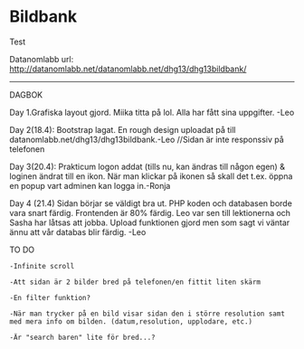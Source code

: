 # Bildbank

Test

Datanomlabb url: http://datanomlabb.net/datanomlabb.net/dhg13/dhg13bildbank/
___________________________________________________________________________________
DAGBOK

Day 1.Grafiska layout gjord. Miika titta på lol. Alla har fått sina uppgifter. -Leo

    
Day 2(18.4): Bootstrap lagat. En rough design uploadat på till datanomlabb.net/dhg13/dhg13bildbank.-Leo
    //Sidan är inte responssiv på telefonen

Day 3(20.4): Prakticum logon addat (tills nu, kan ändras till någon egen) & loginen ändrat till en ikon. När man klickar på ikonen så skall det t.ex. öppna en popup vart adminen kan logga in.-Ronja
            
Day 4 (21.4) Sidan börjar se väldigt bra ut. PHP koden och databasen borde vara snart färdig. Frontenden är 80% färdig. Leo var sen till lektionerna och Sasha har låtsas att jobba. Upload funktionen gjord men som sagt vi väntar ännu att vår databas blir färdig. 
-Leo

TO DO

    -Infinite scroll
    
    -Att sidan är 2 bilder bred på telefonen/en fittit liten skärm
    
    -En filter funktion?
    
    -När man trycker på en bild visar sidan den i större resolution samt med mera info om bilden. (datum,resolution, upplodare, etc.)
    
    -Är "search baren" lite för bred...?
    
